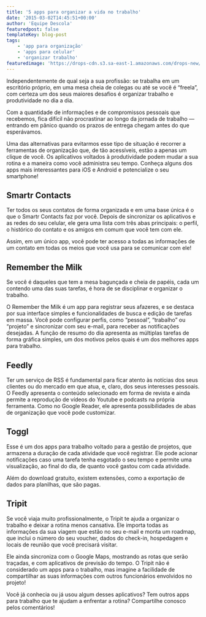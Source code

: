 ```yaml
---
title: '5 apps para organizar a vida no trabalho'
date: '2015-03-02T14:45:51+00:00'
author: 'Equipe Descola'
featuredpost: false
templateKey: blog-post
tags:
    - 'app para organização'
    - 'apps para celular'
    - 'organizar trabalho'
featuredimage: 'https://drops-cdn.s3.sa-east-1.amazonaws.com/drops-new/wp-content/uploads/2015/03/02144551/55-150x150.jpg'
---
```

Independentemente de qual seja a sua profissão: se trabalha em um escritório próprio, em uma mesa cheia de colegas ou até se você é “freela”, com certeza um dos seus maiores desafios é organizar trabalho e produtividade no dia a dia.

Com a quantidade de informações e de compromissos pessoais que recebemos, fica difícil não procrastinar ao longo da jornada de trabalho — entrando em pânico quando os prazos de entrega chegam antes do que esperávamos.

Uma das alternativas para evitarmos esse tipo de situação é recorrer a ferramentas de organização que, de tão acessíveis, estão a apenas um clique de você. Os aplicativos voltados à produtividade podem mudar a sua rotina e a maneira como você administra seu tempo. Conheça alguns dos apps mais interessantes para iOS e Android e potencialize o seu smartphone!

**Smartr Contacts** 
--------------------

Ter todos os seus contatos de forma organizada e em uma base única é o que o Smartr Contacts faz por você. Depois de sincronizar os aplicativos e as redes do seu celular, ele gera uma lista com três abas principais: o perfil, o histórico do contato e os amigos em comum que você tem com ele.

Assim, em um único app, você pode ter acesso a todas as informações de um contato em todas os meios que você usa para se comunicar com ele!

**Remember the Milk** 
----------------------

Se você é daqueles que tem a mesa bagunçada e cheia de papéis, cada um contendo uma das suas tarefas, é hora de se disciplinar e organizar o trabalho.

O Remember the Milk é um app para registrar seus afazeres, e se destaca por sua interface simples e funcionalidades de busca e edição de tarefas em massa. Você pode configurar perfis, como “pessoal”, “trabalho” ou “projeto” e sincronizar com seu e-mail, para receber as notificações desejadas. A função de resumo do dia apresenta as múltiplas tarefas de forma gráfica simples, um dos motivos pelos quais é um dos melhores apps para trabalho.

**Feedly** 
-----------

Ter um serviço de RSS é fundamental para ficar atento às notícias dos seus clientes ou do mercado em que atua, e, claro, dos seus interesses pessoais. O Feedly apresenta o conteúdo selecionado em forma de revista e ainda permite a reprodução de vídeos do Youtube e podcasts na própria ferramenta. Como no Google Reader, ele apresenta possibilidades de abas de organização que você pode customizar.

**Toggl** 
----------

Esse é um dos apps para trabalho voltado para a gestão de projetos, que armazena a duração de cada atividade que você registrar. Ele pode acionar notificações caso uma tarefa tenha esgotado o seu tempo e permite uma visualização, ao final do dia, de quanto você gastou com cada atividade.

Além do download gratuito, existem extensões, como a exportação de dados para planilhas, que são pagas.

**Tripit**
----------

Se você viaja muito profissionalmente, o Tripit te ajuda a organizar o trabalho e deixar a rotina menos cansativa. Ele importa todas as informações da sua viagem que estão no seu e-mail e monta um roadmap, que inclui o número do seu voucher, dados do check-in, hospedagem e locais de reunião que você precisará visitar.

Ele ainda sincroniza com o Google Maps, mostrando as rotas que serão traçadas, e com aplicativos de previsão do tempo. O Tripit não é considerado um apps para o trabalho, mas imagine a facilidade de compartilhar as suas informações com outros funcionários envolvidos no projeto!

<div class="onp-locker-call" data-lock-id="onpLock146978" style="display: none;">**Buffer**
----------

Se você trabalha com as redes sociais da sua empresa, pode programar as próximas publicações nas páginas do Facebook e Twitter pelo Buffer. É só selecionar a data e o horário e você não tem mais a obrigação de estar na frente do computador no momento desejado, podendo organizar trabalhos paralelos ou até fazer uma pausa!

 </div>Você já conhecia ou já usou algum desses aplicativos? Tem outros apps para trabalho que te ajudam a enfrentar a rotina? Compartilhe conosco pelos comentários!